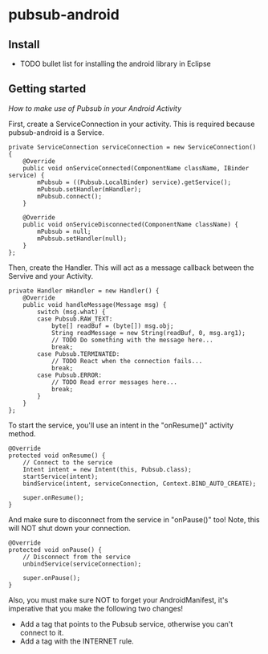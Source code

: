 # pubsub-android


## Install
* TODO bullet list for installing the android library in Eclipse

## Getting started
*How to make use of Pubsub in your Android Activity*

First, create a ServiceConnection in your activity. This is required because pubsub-android is a Service.

	private ServiceConnection serviceConnection = new ServiceConnection() {
		@Override
		public void onServiceConnected(ComponentName className, IBinder service) {
			mPubsub = ((Pubsub.LocalBinder) service).getService();
			mPubsub.setHandler(mHandler);
			mPubsub.connect();
		}

		@Override
		public void onServiceDisconnected(ComponentName className) {
			mPubsub = null;
			mPubsub.setHandler(null);
		}
	};
	
Then, create the Handler. This will act as a message callback between the Servive and your Activity.

	private Handler mHandler = new Handler() {
		@Override
		public void handleMessage(Message msg) {
			switch (msg.what) {
			case Pubsub.RAW_TEXT:
				byte[] readBuf = (byte[]) msg.obj;
				String readMessage = new String(readBuf, 0, msg.arg1);
				// TODO Do something with the message here...
				break;
			case Pubsub.TERMINATED:
				// TODO React when the connection fails...
				break;
			case Pubsub.ERROR:
				// TODO Read error messages here...
				break;
			}
		}
	};
	
To start the service, you'll use an intent in the "onResume()" activity method.

	@Override
	protected void onResume() {
		// Connect to the service
		Intent intent = new Intent(this, Pubsub.class);
		startService(intent);
		bindService(intent, serviceConnection, Context.BIND_AUTO_CREATE);

		super.onResume();
	}

And make sure to disconnect from the service in "onPause()" too! Note, this will NOT shut down your connection.

	@Override
	protected void onPause() {
		// Disconnect from the service
		unbindService(serviceConnection);

		super.onPause();
	}
	
Also, you must make sure NOT to forget your AndroidManifest, it's imperative that you make the following two changes!
* Add a <service> tag that points to the Pubsub service, otherwise you can't connect to it.
* Add a <uses-permission> tag with the INTERNET rule.
